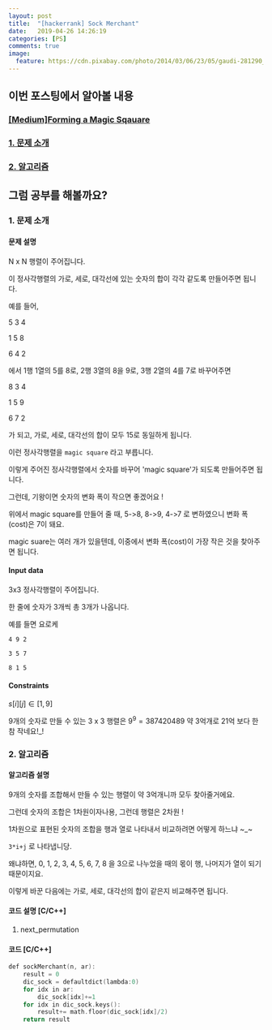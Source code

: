 ```yaml
---
layout: post
title:  "[hackerrank] Sock Merchant"
date:   2019-04-26 14:26:19
categories: [PS]
comments: true
image:
  feature: https://cdn.pixabay.com/photo/2014/03/06/23/05/gaudi-281290_1280.jpg
---
```


## **이번 포스팅에서 알아볼 내용**
### [[Medium]Forming a Magic Sqauare](https://bit.ly/2sl9VVa)
<!--more-->
### [1. 문제 소개](#1.-문제-소개)

### [2. 알고리즘](#2.-알고리즘)

## **그럼 공부를 해볼까요?**

### 1. 문제 소개

#### 문제 설명
N x N 행렬이 주어집니다. 

이 정사각행렬의 가로, 세로, 대각선에 있는 숫자의 합이 각각 같도록 만들어주면 됩니다. 

예를 들어, 

5 3 4 

1 5 8        

6 4 2 

에서 1행 1열의 5를 8로, 2행 3열의 8을 9로, 3행 2열의 4를 7로 바꾸어주면 

8 3 4

1 5 9

6 7 2

가 되고, 가로, 세로, 대각선의 합이 모두 15로 동일하게 됩니다. 

이런 정사각행렬을 `magic square` 라고 부릅니다.

이렇게 주어진 정사각행렬에서 숫자를 바꾸어 'magic square'가 되도록 만들어주면 됩니다. 

그런데, 기왕이면 숫자의 변화 폭이 작으면 좋겠어요 ! 

위에서 magic square를 만들어 줄 때, 5->8, 8->9, 4->7 로 변하였으니 변화 폭(cost)은 7이 돼요.

magic suare는 여러 개가 있을텐데, 이중에서 변화 폭(cost)이 가장 작은 것을 찾아주면 됩니다.

#### Input data
3x3 정사각행렬이 주어집니다. 

한 줄에 숫자가 3개씩 총 3개가 나옵니다. 

예를 들면 요로케 

    4 9 2

    3 5 7

    8 1 5
    
#### Constraints
$s[i][j] \in [1,9]$

9개의 숫자로 만들 수 있는 3 x 3 행렬은 $9^{9} = 387420489$ 약 3억개로 21억 보다 한 참 작네요!_! 

### 2. 알고리즘

#### 알고리즘 설명
9개의 숫자를 조합해서 만들 수 있는 행렬이 약 3억개니까 모두 찾아줄거에요. 

그런데 숫자의 조합은 1차원이자나용, 그런데 행렬은 2차원 !

1차원으로 표현된 숫자의 조합을 행과 열로 나타내서 비교하려면 어떻게 하느냐 ~_~ 

`3*i+j` 로 나타냅니당.

왜냐하면, 0, 1, 2, 3, 4, 5, 6, 7, 8 을 3으로 나누었을 때의 몫이 행, 나머지가 열이 되기 때문이지요.

이렇게 바꾼 다음에는 가로, 세로, 대각선의 합이 같은지 비교해주면 됩니다. 

#### 코드 설명 [C/C++]
1) next_permutation

#### 코드 [C/C++]
```c++
def sockMerchant(n, ar):
    result = 0
    dic_sock = defaultdict(lambda:0)
    for idx in ar:
        dic_sock[idx]+=1
    for idx in dic_sock.keys():
        result+= math.floor(dic_sock[idx]/2)
    return result
```
